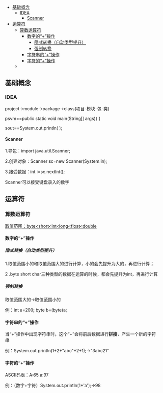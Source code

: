 - [基础概念](#基础概念)
  - [IDEA](#idea)
    - [Scanner](#scanner)
- [运算符](#运算符)
  - [算数运算符](#算数运算符)
    - [数字的“+”操作](#数字的操作)
      - [隐式转换（自动类型提升）](#隐式转换自动类型提升)
      - [强制转换](#强制转换)
    - [字符串的“+”操作](#字符串的操作)
    - [字符的“+”操作](#字符的操作)
  - [](#)
## 基础概念

### IDEA

project->module->package->class(项目-模块-包-类)

psvm==public static void main(String[] args){ }

sout==System.out.println( );

#### Scanner

1.导包：import java.util.Scanner;

2.创建对象：Scanner sc=new Scanner(System.in);

3.接受数据：int i=sc.nextInt();

Scanner可以接受键盘录入的数字

## 运算符

### 算数运算符

<u>取值范围：byte<short<int<long<float<double</u>

#### 数字的“+”操作

##### 隐式转换（自动类型提升）

1.取值范围小的和取值范围大的进行计算，小的会先提升为大的，再进行计算；

2 .byte short char三种类型的数据在运算的时候，都会先提升为int，再进行计算

##### 强制转换

取值范围大的->取值范围小的

 例：int a=200; byte b=(byte)a;

#### 字符串的“+”操作

当“+”操作中出现字符串时，这个“+”会将前后数据进行**拼接**，产生一个新的字符串

例：System.out.println(1+2+"abc"+2+1);->"3abc21"

#### 字符的“+”操作

<u>ASCII码表：A:65    a:97</u>

例：（数字+字符）System.out.println(1+'a');->98

### 













